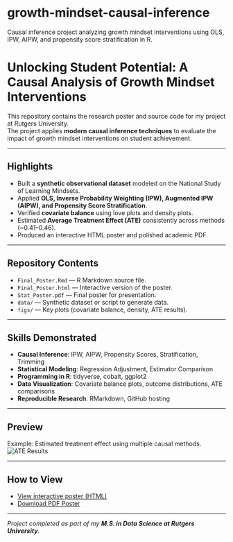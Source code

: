 # growth-mindset-causal-inference
Causal inference project analyzing growth mindset interventions using OLS, IPW, AIPW, and propensity score stratification in R.

# Unlocking Student Potential: A Causal Analysis of Growth Mindset Interventions
This repository contains the research poster and source code for my project at Rutgers University.  
The project applies **modern causal inference techniques** to evaluate the impact of growth mindset interventions on student achievement.

---

## Highlights
- Built a **synthetic observational dataset** modeled on the National Study of Learning Mindsets.
- Applied **OLS, Inverse Probability Weighting (IPW), Augmented IPW (AIPW), and Propensity Score Stratification**.
- Verified **covariate balance** using love plots and density plots.
- Estimated **Average Treatment Effect (ATE)** consistently across methods (~0.41–0.46).
- Produced an interactive HTML poster and polished academic PDF.

---

## Repository Contents
- `Final_Poster.Rmd` — R Markdown source file.  
- `Final_Poster.html` — Interactive version of the poster.  
- `Stat_Poster.pdf` — Final poster for presentation.  
- `data/` — Synthetic dataset or script to generate data.  
- `figs/` — Key plots (covariate balance, density, ATE results).  

---

## Skills Demonstrated
- **Causal Inference**: IPW, AIPW, Propensity Scores, Stratification, Trimming  
- **Statistical Modeling**: Regression Adjustment, Estimator Comparison  
- **Programming in R**: tidyverse, cobalt, ggplot2  
- **Data Visualization**: Covariate balance plots, outcome distributions, ATE comparisons  
- **Reproducible Research**: RMarkdown, GitHub hosting  

---

## Preview
Example: Estimated treatment effect using multiple causal methods.  
![ATE Results](figs/ATE_results.png)

---

## How to View
- [View interactive poster (HTML)](./Final_Poster.html)  
- [Download PDF Poster](./Stat_Poster.pdf)  

---

*Project completed as part of my **M.S. in Data Science at Rutgers University**.*
